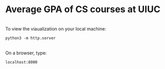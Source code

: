 # Average GPA of CS courses at UIUC 

<br> To view the viaualization on your local machine:
```
python3 -m http.server
```

<br> On a browser, type:
```
localhost:8000
```
